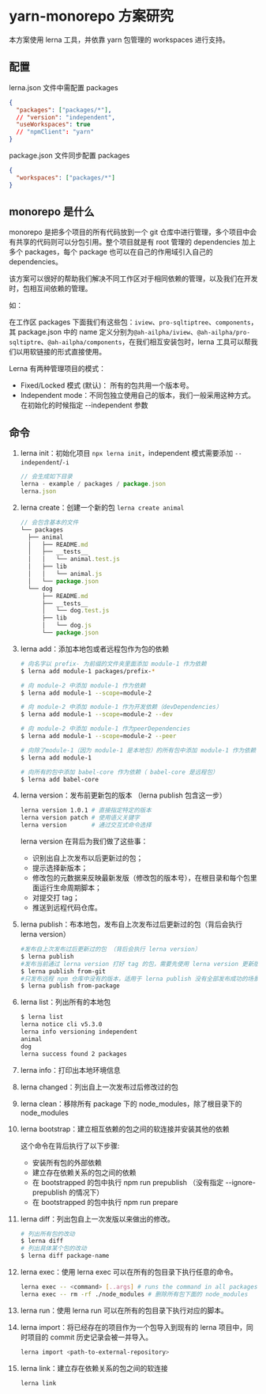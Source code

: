 # yarn-monorepo 方案研究

本方案使用 lerna 工具，并依靠 yarn 包管理的 workspaces 进行支持。

## 配置

lerna.json 文件中需配置 packages

```json
{
  "packages": ["packages/*"],
  // "version": "independent",
  "useWorkspaces": true
  // "npmClient": "yarn"
}
```

package.json 文件同步配置 packages

```json
{
  "workspaces": ["packages/*"]
}
```

## monorepo 是什么

monorepo 是把多个项目的所有代码放到一个 git 仓库中进行管理，多个项目中会有共享的代码则可以分包引用。整个项目就是有 root 管理的 dependencies 加上多个 packages，每个 package 也可以在自己的作用域引入自己的 dependencies。

该方案可以很好的帮助我们解决不同工作区对于相同依赖的管理，以及我们在开发时，包相互间依赖的管理。

如：

在工作区 packages 下面我们有这些包：`iview`、`pro-sqltiptree`、`components`，其 package.json 中的 name 定义分别为`@ah-ailpha/iview`、`@ah-ailpha/pro-sqltiptre`、`@ah-ailpha/components`，在我们相互安装包时，lerna 工具可以帮我们以用软链接的形式直接使用。

Lerna 有两种管理项目的模式：

- Fixed/Locked 模式 (默认)： 所有的包共用一个版本号。
- Independent mode：不同包独立使用自己的版本，我们一般采用这种方式。在初始化的时候指定 --independent 参数

## 命令

1. lerna init：初始化项目 `npx lerna init`，independent 模式需要添加 `--independent`/`-i`

   ```js
   // 会生成如下目录
   lerna - example / packages / package.json
   lerna.json
   ```

2. lerna create：创建一个新的包 `lerna create animal`

   ```js
   // 会包含基本的文件
   └── packages
     ├── animal
     │   ├── README.md
     │   ├── __tests__
     │   │   └── animal.test.js
     │   ├── lib
     │   │   └── animal.js
     │   └── package.json
     └── dog
         ├── README.md
         ├── __tests__
         │   └── dog.test.js
         ├── lib
         │   └── dog.js
         └── package.json
   ```

3. lerna add：添加本地包或者远程包作为包的依赖

   ```sh
   # 向名字以 prefix- 为前缀的文件夹里面添加 module-1 作为依赖
   $ lerna add module-1 packages/prefix-*

   # 向 module-2 中添加 module-1 作为依赖
   $ lerna add module-1 --scope=module-2

   # 向 module-2 中添加 module-1 作为开发依赖（devDependencies）
   $ lerna add module-1 --scope=module-2 --dev

   # 向 module-2 中添加 module-1 作为peerDependencies
   $ lerna add module-1 --scope=module-2 --peer

   # 向除了module-1（因为 module-1 是本地包）的所有包中添加 module-1 作为依赖
   $ lerna add module-1

   # 向所有的包中添加 babel-core 作为依赖（ babel-core 是远程包）
   $ lerna add babel-core
   ```

4. lerna version：发布前更新包的版本 （lerna publish 包含这一步）

   ```sh
   lerna version 1.0.1 # 直接指定特定的版本
   lerna version patch # 使用语义关键字
   lerna version       # 通过交互式命令选择
   ```

   lerna version 在背后为我们做了这些事：

   - 识别出自上次发布以后更新过的包；
   - 提示选择新版本；
   - 修改包的元数据来反映最新发版（修改包的版本号），在根目录和每个包里面运行生命周期脚本；
   - 对提交打 tag；
   - 推送到远程代码仓库。

5. lerna publish：布本地包，发布自上次发布过后更新过的包（背后会执行 lerna version）

   ```sh
   #发布自上次发布过后更新过的包 （背后会执行 lerna version）
   $ lerna publish
   #发布当前通过 lerna version 打好 tag 的包，需要先使用 lerna version 更新版本
   $ lerna publish from-git
   #只发布远程 npm 仓库中没有的版本，适用于 lerna publish 没有全部发布成功的场景。
   $ lerna publish from-package
   ```

6. lerna list：列出所有的本地包

   ```sh
   $ lerna list
   lerna notice cli v5.3.0
   lerna info versioning independent
   animal
   dog
   lerna success found 2 packages
   ```

7. lerna info：打印出本地环境信息

8. lerna changed：列出自上一次发布过后修改过的包

9. lerna clean：移除所有 package 下的 node_modules，除了根目录下的 node_modules

10. lerna bootstrap：建立相互依赖的包之间的软连接并安装其他的依赖

    这个命令在背后执行了以下步骤:

    - 安装所有包的外部依赖
    - 建立存在依赖关系的包之间的依赖
    - 在 bootstrapped 的包中执行 npm run prepublish （没有指定 --ignore-prepublish 的情况下）
    - 在 bootstrapped 的包中执行 npm run prepare

11. lerna diff：列出包自上一次发版以来做出的修改。

    ```sh
    # 列出所有包的改动
    $ lerna diff
    # 列出具体某个包的改动
    $ lerna diff package-name
    ```

12. lerna exec：使用 lerna exec 可以在所有的包目录下执行任意的命令。

    ```sh
    lerna exec -- <command> [..args] # runs the command in all packages
    lerna exec -- rm -rf ./node_modules # 删除所有包下面的 node_modules
    ```

13. lerna run：使用 lerna run 可以在所有的包目录下执行对应的脚本。

14. lerna import：将已经存在的项目作为一个包导入到现有的 lerna 项目中，同时项目的 commit 历史记录会被一并导入。

    ```sh
    lerna import <path-to-external-repository>
    ```

15. lerna link：建立存在依赖关系的包之间的软连接

    ```sh
    lerna link
    ```
